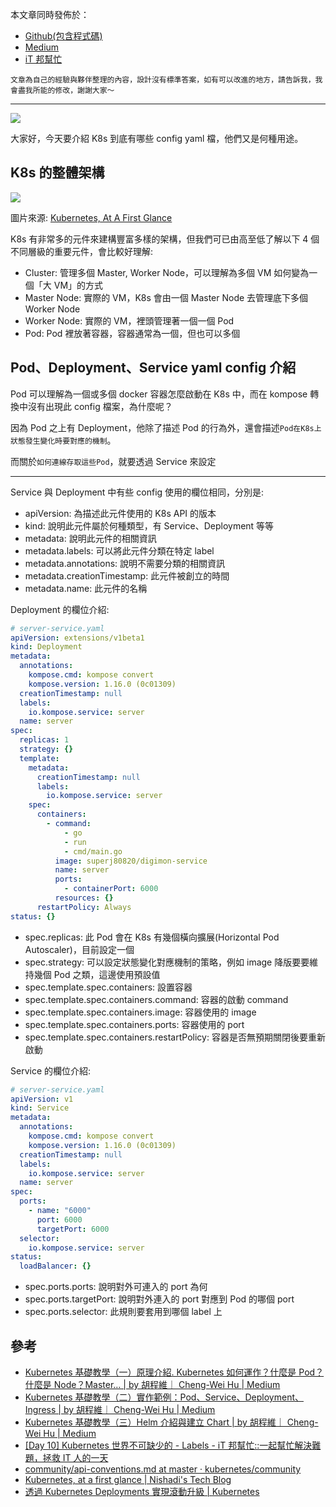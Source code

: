 本文章同時發佈於：

- [Github(包含程式碼)](https://github.com/superj80820/2020-ithelp-contest/blob/master/DAY18)
- [Medium](https://medium.com/%E9%AB%92%E6%A1%B6%E5%AD%90/day18-%E4%BA%86%E8%A7%A3-k8s-%E4%B8%AD%E7%9A%84-pod-service-deployment-92408f9244e1)
- [iT 邦幫忙](https://ithelp.ithome.com.tw/articles/10248019)

```
文章為自己的經驗與夥伴整理的內容，設計沒有標準答案，如有可以改進的地方，請告訴我，我會盡我所能的修改，謝謝大家～
```

---

![](https://i.imgur.com/sHZdiDx.png)

大家好，今天要介紹 K8s 到底有哪些 config yaml 檔，他們又是何種用途。

## K8s 的整體架構

![](https://i.imgur.com/rsBTtXL.png)

圖片來源: [Kubernetes, At A First Glance](http://nishadikirielle.blogspot.com/2016/02/kubernetes-at-first-glance.html)

K8s 有非常多的元件來建構豐富多樣的架構，但我們可已由高至低了解以下 4 個不同層級的重要元件，會比較好理解:

- Cluster: 管理多個 Master, Worker Node，可以理解為多個 VM 如何變為一個「大 VM」的方式
- Master Node: 實際的 VM，K8s 會由一個 Master Node 去管理底下多個 Worker Node
- Worker Node: 實際的 VM，裡頭管理著一個一個 Pod
- Pod: Pod 裡放著容器，容器通常為一個，但也可以多個

## Pod、Deployment、Service yaml config 介紹

Pod 可以理解為一個或多個 docker 容器怎麼啟動在 K8s 中，而在 kompose 轉換中沒有出現此 config 檔案，為什麼呢？

因為 Pod 之上有 Deployment，他除了描述 Pod 的行為外，還會描述`Pod在K8s上狀態發生變化時要對應的機制`。

而關於`如何連線存取這些Pod`，就要透過 Service 來設定

---

Service 與 Deployment 中有些 config 使用的欄位相同，分別是:

- apiVersion: 為描述此元件使用的 K8s API 的版本
- kind: 說明此元件屬於何種類型，有 Service、Deployment 等等
- metadata: 說明此元件的相關資訊
- metadata.labels: 可以將此元件分類在特定 label
- metadata.annotations: 說明不需要分類的相關資訊
- metadata.creationTimestamp: 此元件被創立的時間
- metadata.name: 此元件的名稱

Deployment 的欄位介紹:

```yaml
# server-service.yaml
apiVersion: extensions/v1beta1
kind: Deployment
metadata:
  annotations:
    kompose.cmd: kompose convert
    kompose.version: 1.16.0 (0c01309)
  creationTimestamp: null
  labels:
    io.kompose.service: server
  name: server
spec:
  replicas: 1
  strategy: {}
  template:
    metadata:
      creationTimestamp: null
      labels:
        io.kompose.service: server
    spec:
      containers:
        - command:
            - go
            - run
            - cmd/main.go
          image: superj80820/digimon-service
          name: server
          ports:
            - containerPort: 6000
          resources: {}
      restartPolicy: Always
status: {}
```

- spec.replicas: 此 Pod 會在 K8s 有幾個橫向擴展(Horizontal Pod Autoscaler)，目前設定一個
- spec.strategy: 可以設定狀態變化對應機制的策略，例如 image 降版要要維持幾個 Pod 之類，這邊使用預設值
- spec.template.spec.containers: 設置容器
- spec.template.spec.containers.command: 容器的啟動 command
- spec.template.spec.containers.image: 容器使用的 image
- spec.template.spec.containers.ports: 容器使用的 port
- spec.template.spec.containers.restartPolicy: 容器是否無預期關閉後要重新啟動

Service 的欄位介紹:

```yaml
# server-service.yaml
apiVersion: v1
kind: Service
metadata:
  annotations:
    kompose.cmd: kompose convert
    kompose.version: 1.16.0 (0c01309)
  creationTimestamp: null
  labels:
    io.kompose.service: server
  name: server
spec:
  ports:
    - name: "6000"
      port: 6000
      targetPort: 6000
  selector:
    io.kompose.service: server
status:
  loadBalancer: {}
```

- spec.ports.ports: 說明對外可連入的 port 為何
- spec.ports.targetPort: 說明對外連入的 port 對應到 Pod 的哪個 port
- spec.ports.selector: 此規則要套用到哪個 label 上

## 參考

- [Kubernetes 基礎教學（一）原理介紹. Kubernetes 如何運作？什麼是 Pod？什麼是 Node？Master… | by 胡程維｜ Cheng-Wei Hu | Medium](https://medium.com/@C.W.Hu/kubernetes-basic-concept-tutorial-e033e3504ec0)
- [Kubernetes 基礎教學（二）實作範例：Pod、Service、Deployment、Ingress | by 胡程維｜ Cheng-Wei Hu | Medium](https://medium.com/@C.W.Hu/kubernetes-implement-ingress-deployment-tutorial-7431c5f96c3e)
- [Kubernetes 基礎教學（三）Helm 介紹與建立 Chart | by 胡程維｜ Cheng-Wei Hu | Medium](https://medium.com/@C.W.Hu/kubernetes-helm-chart-tutorial-fbdad62a8b61)
- [[Day 10] Kubernetes 世界不可缺少的 - Labels - iT 邦幫忙::一起幫忙解決難題，拯救 IT 人的一天](https://ithelp.ithome.com.tw/articles/10194613)
- [community/api-conventions.md at master · kubernetes/community](https://github.com/kubernetes/community/blob/master/contributors/devel/sig-architecture/api-conventions.md)
- [Kubernetes, at a first glance | Nishadi's Tech Blog](http://nishadikirielle.blogspot.com/2016/02/kubernetes-at-first-glance.html)
- [透過 Kubernetes Deployments 實現滾動升級 | Kubernetes](https://tachingchen.com/tw/blog/kubernetes-rolling-update-with-deployment/)
